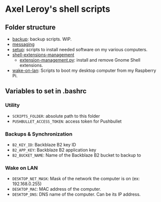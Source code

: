 # Axel Leroy's shell scripts

## Folder structure
* [backup](backup/): backup scripts. WIP.
* [messaging](messaging/)
* [setup](setup/): scripts to install needed software on my various computers.
* [shell-extensions-management](shell-extensions-management/)
    * [extension-management.py](shell-extensions-management/extension-management.py): install and remove Gnome Shell extensions.
* [wake-on-lan](wake-on-lan/): Scripts to boot my desktop computer from my Raspberry Pi.

## Variables to set in .bashrc

### Utility
* `SCRIPTS_FOLDER`: absolute path to this folder
* `PUSHBULLET_ACCESS_TOKEN`: access token for Pushbullet

### Backups & Synchronization
* `B2_KEY_ID`: Backblaze B2 key ID
* `B2_APP_KEY`: Backblaze B2 application key
* `B2_BUCKET_NAME`: Name of the Backblaze B2 bucket to backup to

### Wake on LAN
* `DESKTOP_NET_MASK`: Mask of the network the computer is on (ex: 192.168.0.255)
* `DESKTOP_MAC`: MAC address of the computer.
* `DESKTOP_DNS`: DNS name of the computer. Can be its IP address.
